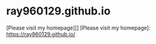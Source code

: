 # ray960129.github.io

[Please visit my homepage][]
[Please visit my homepage]: https://ray960129.github.io/
